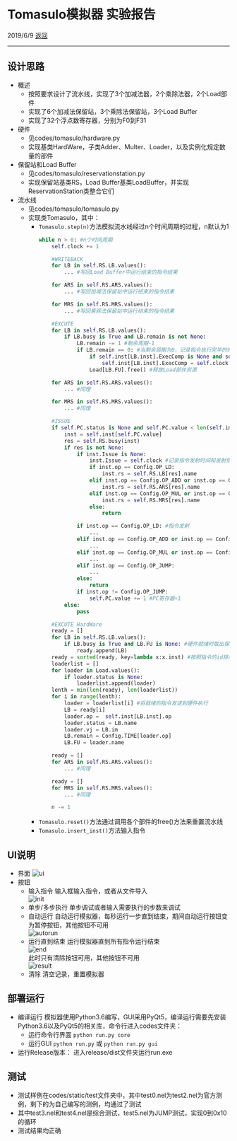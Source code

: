 # Tomasulo模拟器 实验报告
2019/6/9  [返回](https://desperadoadil.github.io/)

---
## 设计思路
- 概述
    - 按照要求设计了流水线，实现了3个加减法器，2个乘除法器，2个Load部件
    - 实现了6个加减法保留站，3个乘除法保留站，3个Load Buffer
    - 实现了32个浮点数寄存器，分别为F0到F31
- 硬件
    - 见codes/tomasulo/hardware.py
    - 实现基类HardWare，子类Adder、Multer、Loader，以及实例化规定数量的部件
- 保留站和Load Buffer
    - 见codes/tomasulo/reservationstation.py
    - 实现保留站基类RS，Load Buffer基类LoadBuffer，并实现ReservationStation类整合它们
- 流水线
    - 见codes/tomasulo/tomasulo.py
    - 实现类Tomasulo，其中：
        - `Tomasulo.step(n)`方法模拟流水线经过n个时间周期的过程，n默认为1
            ```python
            while n > 0: #n个时间周期
                self.clock += 1

                #WRITEBACK
                for LB in self.RS.LB.values():
                    ... #写回Load Buffer中运行结束的指令结果

                for ARS in self.RS.ARS.values():
                    ... #写回加减法保留站中运行结束的指令结果

                for MRS in self.RS.MRS.values():
                    ... #写回乘除法保留站中运行结束的指令结果

                #EXCUTE
                for LB in self.RS.LB.values():
                    if LB.busy is True and LB.remain is not None:
                        LB.remain -= 1 #剩余周期-1
                        if LB.remain == 0: #当剩余周期为0，记录指令执行完毕的时间
                            if self.inst[LB.inst].ExecComp is None and self.inst[LB.inst].rs == LB.name:
                                self.inst[LB.inst].ExecComp = self.clock
                            Load[LB.FU].free() #释放Load部件资源

                for ARS in self.RS.ARS.values():
                    ... #同理

                for MRS in self.RS.MRS.values():
                    ... #同理

                #ISSUE
                if self.PC.status is None and self.PC.value < len(self.inst): #有指令需要发射
                    inst = self.inst[self.PC.value]
                    res = self.RS.busy(inst)
                    if res is not None:
                        if inst.Issue is None:
                            inst.Issue = self.clock #记录指令发射时间和发射指令的保留站名
                            if inst.op == Config.OP_LD:
                                inst.rs = self.RS.LB[res].name
                            elif inst.op == Config.OP_ADD or inst.op == Config.OP_SUB or inst.op == Config.OP_JUMP:
                                inst.rs = self.RS.ARS[res].name
                            elif inst.op == Config.OP_MUL or inst.op == Config.OP_DIV:
                                inst.rs = self.RS.MRS[res].name
                            else:
                                return

                        if inst.op == Config.OP_LD: #指令发射
                            ...
                        elif inst.op == Config.OP_ADD or inst.op == Config.OP_SUB:
                            ...
                        elif inst.op == Config.OP_MUL or inst.op == Config.OP_DIV:
                            ...
                        elif inst.op == Config.OP_JUMP:
                            ...
                        else:
                            return
                        if inst.op != Config.OP_JUMP:
                            self.PC.value += 1 #PC寄存器+1
                    else:
                        pass

                #EXCUTE HardWare
                ready = []
                for LB in self.RS.LB.values():
                    if LB.busy is True and LB.FU is None: #硬件就绪时取出保留站中就绪的指令
                        ready.append(LB)
                ready = sorted(ready, key=lambda x:x.inst) #按照指令的id排序
                loaderlist = []
                for loader in Load.values():
                    if loader.status is None:
                        loaderlist.append(loader)
                lenth = min(len(ready), len(loaderlist))
                for i in range(lenth):
                    loader = loaderlist[i] #将就绪的指令发送到硬件执行
                    LB = ready[i]
                    loader.op =  self.inst[LB.inst].op
                    loader.status = LB.name
                    loader.vj = LB.im
                    LB.remain = Config.TIME[loader.op]
                    LB.FU = loader.name

                ready = []
                for ARS in self.RS.ARS.values():
                    ... #同理

                ready = []
                for MRS in self.RS.MRS.values():
                    ... #同理

                n -= 1
            ```
        - `Tomasulo.reset()`方法通过调用各个部件的free()方法来重置流水线
        - `Tomasulo.insert_inst()`方法输入指令

## UI说明
- 界面
    ![ui](ui.png)
- 按钮
    - 输入指令
        输入框输入指令，或者从文件导入  
        ![init](init.png)  
    - 单步/多步执行
        单步调试或者输入需要执行的步数来调试  
    - 自动运行
        自动运行模拟器，每秒运行一步直到结束，期间自动运行按钮变为暂停按钮，其他按钮不可用  
        ![autorun](autorun.png)  
    - 运行直到结束
        运行模拟器直到所有指令运行结束  
        ![end](end.png)  
        此时只有清除按钮可用，其他按钮不可用  
        ![result](result.png)  
    - 清除
        清空记录，重置模拟器  

## 部署运行
- 编译运行
    模拟器使用Python3.6编写，GUI采用PyQt5，编译运行需要先安装Python3.6以及PyQt5的相关库，命令行进入codes文件夹：  
    - 运行命令行界面
        `python run.py core`  
    - 运行GUI
        `python run.py` 或 `python run.py gui`  
- 运行Release版本：
    进入release/dist文件夹运行run.exe  

## 测试
- 测试样例在codes/static/test文件夹中，其中test0.nel为test2.nel为官方测例，剩下的为自己编写的测例，均通过了测试
- 其中test3.nel和test4.nel是综合测试，test5.nel为JUMP测试，实现0到0x10的循环
- 测试结果均正确
